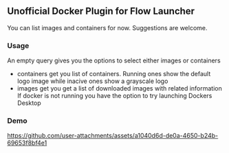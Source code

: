 ## Unofficial Docker Plugin for Flow Launcher

You can list images and containers for now.
Suggestions are welcome.

### Usage
An empty query gives you the options to select either images or containers
- containers get you list of containers. Running ones show the default logo image while inacive ones show a grayscale logo
- images get you get a list of downloaded images with related information
If docker is not running you have the option to try launching Dockers Desktop

### Demo
https://github.com/user-attachments/assets/a1040d6d-de0a-4650-b24b-69653f8bf4e1
